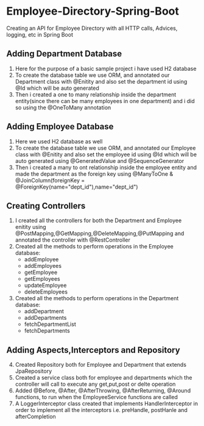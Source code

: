 # Employee-Directory-Spring-Boot
Creating an API for Employee Directory with all HTTP calls, Advices, logging, etc in Spring Boot

## Adding Department Database
1. Here for the purpose of a basic sample project i have used H2 database
2. To create the database table we use ORM, and annotated our Department class with @Enitity and also set the department id using @Id which will be auto generated
3. Then i created a one to many relationship inside the department entity(since there can be many employees in one department) and i did so using the @OneToMany annotation

## Adding Employee Database
1. Here we used H2 database as well
2. To create the database table we use ORM, and annotated our Employee class with @Enitity and also set the employee id using @Id which will be auto generated using @GeneratedValue and @SequenceGenerator
3. Then i created a many to ont relationship inside the employee entity and made the department as the foreign key using @ManyToOne & @JoinColumn(foreignKey = @ForeignKey(name="dept_id"),name="dept_id")

## Creating Controllers
1. I created all the controllers for both the Department and Employee enitity using @PostMapping,@GetMapping,@DeleteMapping,@PutMapping and annotated the controller with @RestController
2. Created all the methods to perform operations in the Employee database:
    * addEmployee
    * addEmployees
    * getEmployee
    * getEmployees
    * updateEmployee
    * deleteEmployees
3. Created all the methods to perform operations in the Department database:
    * addDepartment
    * addDepartments
    * fetchDepartmentList
    * fetchDepartments

## Adding Aspects,Interceptors and Repository
4. Created Repository both for Employee and Department that extends JpaRepository
5. Created a service class both for employee and departments which the controller will call to execute any get,put,post or delte operation
6. Added @Before, @After, @AfterThrowing, @AfterReturning, @Around functions, to run when the EmployeeService functions are called
7. A LoggerInterceptor class created that implements HandlerInterceptor in order to implement all the interceptors i.e. preHandle, postHanle and afterCompletion

  
